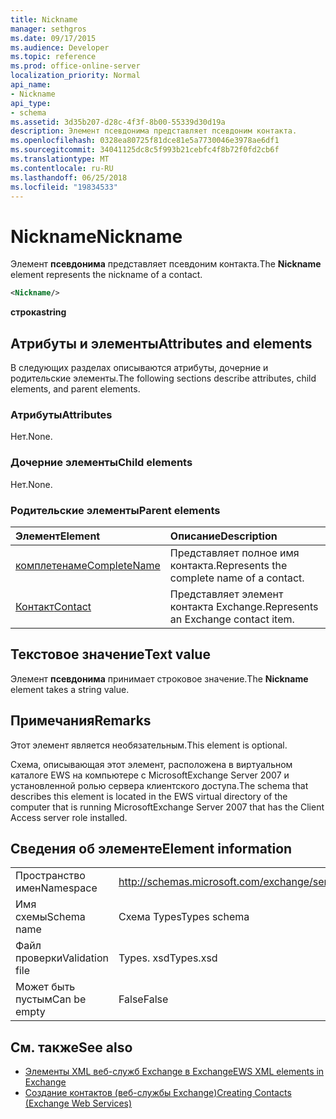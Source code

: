 ```yaml
---
title: Nickname
manager: sethgros
ms.date: 09/17/2015
ms.audience: Developer
ms.topic: reference
ms.prod: office-online-server
localization_priority: Normal
api_name:
- Nickname
api_type:
- schema
ms.assetid: 3d35b207-d28c-4f3f-8b00-55339d30d19a
description: Элемент псевдонима представляет псевдоним контакта.
ms.openlocfilehash: 0328ea80725f81dce81e5a7730046e3978ae6df1
ms.sourcegitcommit: 34041125dc8c5f993b21cebfc4f8b72f0fd2cb6f
ms.translationtype: MT
ms.contentlocale: ru-RU
ms.lasthandoff: 06/25/2018
ms.locfileid: "19834533"
---
```

# <a name="nickname"></a><span data-ttu-id="7b407-103">Nickname</span><span class="sxs-lookup"><span data-stu-id="7b407-103">Nickname</span></span>

<span data-ttu-id="7b407-104">Элемент **псевдонима** представляет псевдоним контакта.</span><span class="sxs-lookup"><span data-stu-id="7b407-104">The **Nickname** element represents the nickname of a contact.</span></span> 
  
```xml
<Nickname/>
```

<span data-ttu-id="7b407-105">**строка**</span><span class="sxs-lookup"><span data-stu-id="7b407-105">**string**</span></span>

## <a name="attributes-and-elements"></a><span data-ttu-id="7b407-106">Атрибуты и элементы</span><span class="sxs-lookup"><span data-stu-id="7b407-106">Attributes and elements</span></span>

<span data-ttu-id="7b407-107">В следующих разделах описываются атрибуты, дочерние и родительские элементы.</span><span class="sxs-lookup"><span data-stu-id="7b407-107">The following sections describe attributes, child elements, and parent elements.</span></span>
  
### <a name="attributes"></a><span data-ttu-id="7b407-108">Атрибуты</span><span class="sxs-lookup"><span data-stu-id="7b407-108">Attributes</span></span>

<span data-ttu-id="7b407-109">Нет.</span><span class="sxs-lookup"><span data-stu-id="7b407-109">None.</span></span>
  
### <a name="child-elements"></a><span data-ttu-id="7b407-110">Дочерние элементы</span><span class="sxs-lookup"><span data-stu-id="7b407-110">Child elements</span></span>

<span data-ttu-id="7b407-111">Нет.</span><span class="sxs-lookup"><span data-stu-id="7b407-111">None.</span></span>
  
### <a name="parent-elements"></a><span data-ttu-id="7b407-112">Родительские элементы</span><span class="sxs-lookup"><span data-stu-id="7b407-112">Parent elements</span></span>

|<span data-ttu-id="7b407-113">**Элемент**</span><span class="sxs-lookup"><span data-stu-id="7b407-113">**Element**</span></span>|<span data-ttu-id="7b407-114">**Описание**</span><span class="sxs-lookup"><span data-stu-id="7b407-114">**Description**</span></span>|
|:-----|:-----|
|[<span data-ttu-id="7b407-115">комплетенаме</span><span class="sxs-lookup"><span data-stu-id="7b407-115">CompleteName</span></span>](completename.md) <br/> |<span data-ttu-id="7b407-116">Представляет полное имя контакта.</span><span class="sxs-lookup"><span data-stu-id="7b407-116">Represents the complete name of a contact.</span></span>  <br/> |
|[<span data-ttu-id="7b407-117">Контакт</span><span class="sxs-lookup"><span data-stu-id="7b407-117">Contact</span></span>](contact.md) <br/> |<span data-ttu-id="7b407-118">Представляет элемент контакта Exchange.</span><span class="sxs-lookup"><span data-stu-id="7b407-118">Represents an Exchange contact item.</span></span>  <br/> |
   
## <a name="text-value"></a><span data-ttu-id="7b407-119">Текстовое значение</span><span class="sxs-lookup"><span data-stu-id="7b407-119">Text value</span></span>

<span data-ttu-id="7b407-120">Элемент **псевдонима** принимает строковое значение.</span><span class="sxs-lookup"><span data-stu-id="7b407-120">The **Nickname** element takes a string value.</span></span> 
  
## <a name="remarks"></a><span data-ttu-id="7b407-121">Примечания</span><span class="sxs-lookup"><span data-stu-id="7b407-121">Remarks</span></span>

<span data-ttu-id="7b407-122">Этот элемент является необязательным.</span><span class="sxs-lookup"><span data-stu-id="7b407-122">This element is optional.</span></span>
  
<span data-ttu-id="7b407-123">Схема, описывающая этот элемент, расположена в виртуальном каталоге EWS на компьютере с MicrosoftExchange Server 2007 и установленной ролью сервера клиентского доступа.</span><span class="sxs-lookup"><span data-stu-id="7b407-123">The schema that describes this element is located in the EWS virtual directory of the computer that is running MicrosoftExchange Server 2007 that has the Client Access server role installed.</span></span>
  
## <a name="element-information"></a><span data-ttu-id="7b407-124">Сведения об элементе</span><span class="sxs-lookup"><span data-stu-id="7b407-124">Element information</span></span>

|||
|:-----|:-----|
|<span data-ttu-id="7b407-125">Пространство имен</span><span class="sxs-lookup"><span data-stu-id="7b407-125">Namespace</span></span>  <br/> |http://schemas.microsoft.com/exchange/services/2006/types  <br/> |
|<span data-ttu-id="7b407-126">Имя схемы</span><span class="sxs-lookup"><span data-stu-id="7b407-126">Schema name</span></span>  <br/> |<span data-ttu-id="7b407-127">Схема Types</span><span class="sxs-lookup"><span data-stu-id="7b407-127">Types schema</span></span>  <br/> |
|<span data-ttu-id="7b407-128">Файл проверки</span><span class="sxs-lookup"><span data-stu-id="7b407-128">Validation file</span></span>  <br/> |<span data-ttu-id="7b407-129">Types. xsd</span><span class="sxs-lookup"><span data-stu-id="7b407-129">Types.xsd</span></span>  <br/> |
|<span data-ttu-id="7b407-130">Может быть пустым</span><span class="sxs-lookup"><span data-stu-id="7b407-130">Can be empty</span></span>  <br/> |<span data-ttu-id="7b407-131">False</span><span class="sxs-lookup"><span data-stu-id="7b407-131">False</span></span>  <br/> |
   
## <a name="see-also"></a><span data-ttu-id="7b407-132">См. также</span><span class="sxs-lookup"><span data-stu-id="7b407-132">See also</span></span>

- [<span data-ttu-id="7b407-133">Элементы XML веб-служб Exchange в Exchange</span><span class="sxs-lookup"><span data-stu-id="7b407-133">EWS XML elements in Exchange</span></span>](ews-xml-elements-in-exchange.md)
- [<span data-ttu-id="7b407-134">Создание контактов (веб-службы Exchange)</span><span class="sxs-lookup"><span data-stu-id="7b407-134">Creating Contacts (Exchange Web Services)</span></span>](http://msdn.microsoft.com/library/4845917e-70d1-481c-bbd7-011ec6571789%28Office.15%29.aspx)


